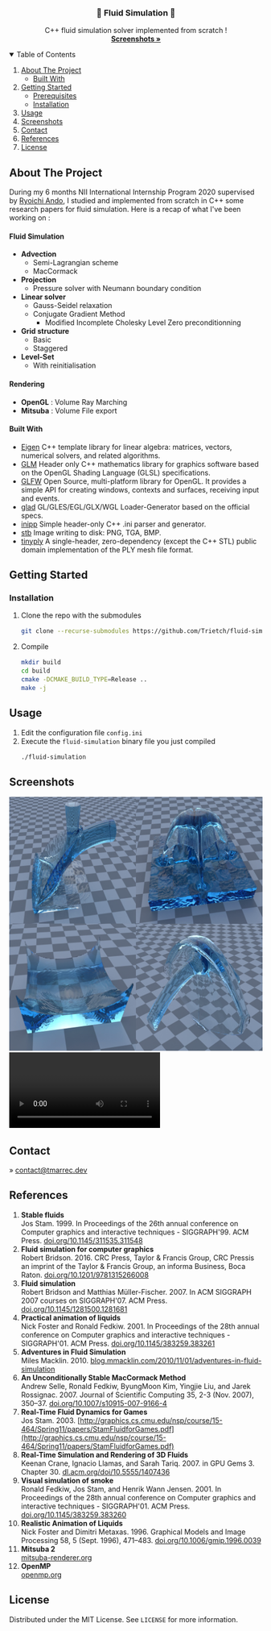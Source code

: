<p align="center">
  <h3 align="center">🌊 Fluid Simulation 🌊</h3>
  <p align="center">
    C++ fluid simulation solver implemented from scratch !
    <br />
    <a href="#screenshots"><strong>Screenshots »</strong></a>
    <br />
  </p>
</p>

<!-- TABLE OF CONTENTS -->
<details open="open">
  <summary>Table of Contents</summary>
  <ol>
    <li>
      <a href="#about-the-project">About The Project</a>
      <ul>
        <li><a href="#built-with">Built With</a></li>
      </ul>
    </li>
    <li>
      <a href="#getting-started">Getting Started</a>
      <ul>
        <li><a href="#prerequisites">Prerequisites</a></li>
        <li><a href="#installation">Installation</a></li>
      </ul>
    </li>
    <li><a href="#usage">Usage</a></li>
    <li><a href="#screenshots">Screenshots</a></li>
    <li><a href="#contact">Contact</a></li>
    <li><a href="#references">References</a></li>
    <li><a href="#license">License</a></li>
  </ol>
</details>

## About The Project
During my 6 months NII International Internship Program 2020 supervised by [Ryoichi Ando](https://ryichando.graphics/), I studied and implemented from scratch in C++ some research papers for fluid simulation. Here is a recap of what I've been working on :

#### Fluid Simulation
- **Advection**
	- Semi-Lagrangian scheme
	- MacCormack
- **Projection**
	- Pressure solver with Neumann boundary condition
- **Linear solver**
	- Gauss-Seidel relaxation
	- Conjugate Gradient Method
		- Modified Incomplete Cholesky Level Zero preconditionning
- **Grid structure**
	- Basic
	- Staggered
- **Level-Set**
	- With reinitialisation

#### Rendering 
- **OpenGL** : Volume Ray Marching
- **Mitsuba** : Volume File export

#### Built With
* [Eigen](https://gitlab.com/libeigen/eigen) C++ template library for linear algebra: matrices, vectors, numerical solvers, and related algorithms.
* [GLM](https://github.com/g-truc/glm) Header only C++ mathematics library for graphics software based on the OpenGL Shading Language (GLSL) specifications.
* [GLFW](https://github.com/glfw/glfw) Open Source, multi-platform library for OpenGL. It provides a simple API for creating windows, contexts and surfaces, receiving input and events.
* [glad](https://github.com/Dav1dde/glad) GL/GLES/EGL/GLX/WGL Loader-Generator based on the official specs.
* [inipp](https://github.com/mcmtroffaes/inipp) Simple header-only C++ .ini parser and generator.
* [stb](https://github.com/nothings/stb) Image writing to disk: PNG, TGA, BMP.
* [tinyply](https://github.com/ddiakopoulos/tinyply) A single-header, zero-dependency (except the C++ STL) public domain implementation of the PLY mesh file format.

## Getting Started
### Installation
1. Clone the repo with the submodules
   ```sh
   git clone --recurse-submodules https://github.com/Trietch/fluid-simulation.git
   ```
2. Compile
   ```sh
   mkdir build
   cd build
   cmake -DCMAKE_BUILD_TYPE=Release ..
   make -j
   ```

## Usage

1. Edit the configuration file `config.ini`
2. Execute the `fluid-simulation` binary file you just compiled
   ```sh
   ./fluid-simulation
   ```

## Screenshots

![Liquid Simulations](readme-medias/liquid.png)
![Smokes collision video](readme-medias/smoke-collision.mp4)

## Contact
 » [contact@tmarrec.dev](mailto:contact@tmarrec.dev)

## References
1.  **Stable fluids**  
    Jos Stam. 1999. In Proceedings of the 26th annual conference on Computer graphics and interactive techniques - SIGGRAPH'99. ACM Press.  [doi.org/10.1145/311535.311548](https://doi.org/10.1145/311535.311548)
2.  **Fluid simulation for computer graphics**  
    Robert Bridson. 2016. CRC Press, Taylor & Francis Group, CRC Pressis an imprint of the Taylor & Francis Group, an informa Business, Boca Raton.  [doi.org/10.1201/9781315266008](https://doi.org/10.1201/9781315266008)
3.  **Fluid simulation**  
    Robert Bridson and Matthias Müller-Fischer. 2007. In ACM SIGGRAPH 2007 courses on SIGGRAPH'07. ACM Press.  [doi.org/10.1145/1281500.1281681](https://doi.org/10.1145/1281500.1281681)
4.  **Practical animation of liquids**  
    Nick Foster and Ronald Fedkiw. 2001. In Proceedings of the 28th annual conference on Computer graphics and interactive techniques - SIGGRAPH'01. ACM Press.  [doi.org/10.1145/383259.383261](https://doi.org/10.1145/383259.383261)
5.  **Adventures in Fluid Simulation**  
    Miles Macklin. 2010.  [blog.mmacklin.com/2010/11/01/adventures-in-fluid-simulation](https://blog.mmacklin.com/2010/11/01/adventures-in-fluid-simulation/)
6.  **An Unconditionally Stable MacCormack Method**  
    Andrew Selle, Ronald Fedkiw, ByungMoon Kim, Yingjie Liu, and Jarek Rossignac. 2007. Journal of Scientific Computing 35, 2-3 (Nov. 2007), 350–37.  [doi.org/10.1007/s10915-007-9166-4](https://doi.org/10.1007/s10915-007-9166-4)
7.  **Real-Time Fluid Dynamics for Games**  
    Jos Stam. 2003.  [http://graphics.cs.cmu.edu/nsp/course/15-464/Spring11/papers/StamFluidforGames.pdf](http://graphics.cs.cmu.edu/nsp/course/15-464/Spring11/papers/StamFluidforGames.pdf)
8.  **Real-Time Simulation and Rendering of 3D Fluids**  
    Keenan Crane, Ignacio Llamas, and Sarah Tariq. 2007. in GPU Gems 3. Chapter 30.  [dl.acm.org/doi/10.5555/1407436](https://dl.acm.org/doi/10.5555/1407436)
9.  **Visual simulation of smoke**  
    Ronald Fedkiw, Jos Stam, and Henrik Wann Jensen. 2001. In Proceedings of the 28th annual conference on Computer graphics and interactive techniques - SIGGRAPH'01. ACM Press.  [doi.org/10.1145/383259.383260](https://doi.org/10.1145/383259.383260)
10.  **Realistic Animation of Liquids**  
    Nick Foster and Dimitri Metaxas. 1996. Graphical Models and Image Processing 58, 5 (Sept. 1996), 471–483.  [doi.org/10.1006/gmip.1996.0039](https://doi.org/10.1006/gmip.1996.0039)
11.  **Mitsuba 2**  
    [mitsuba-renderer.org](https://www.mitsuba-renderer.org/)
12.  **OpenMP**  
    [openmp.org](https://www.openmp.org/)

## License
Distributed under the MIT License. See `LICENSE` for more information.
